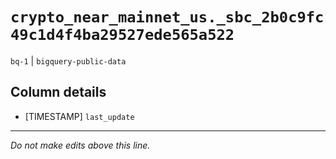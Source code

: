 # `crypto_near_mainnet_us._sbc_2b0c9fc49c1d4f4ba29527ede565a522`
`bq-1` | `bigquery-public-data`

## Column details
* [TIMESTAMP] `last_update`

-------------------------------------------------------------------------------
*Do not make edits above this line.*
